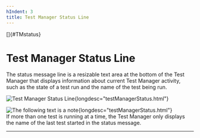 ```yaml
---
hIndent: 3
title: Test Manager Status Line
---
```


[]{#TMstatus}

# Test Manager Status Line

The status message line is a resizable text area at the bottom of the Test Manager that displays
information about current Test Manager activity, such as the state of a test run and the name of the
test being run.

![Test Manager Status
Line](../../images/JT4testmgrStatusLine.gif){longdesc="testManagerStatus.html"}

![The following text is a note](../../images/hg_note.gif){longdesc="testManagerStatus.html"}\
If more than one test is running at a time, the Test Manager only displays the name of the last test
started in the status message.

----------------------------------------------------------------------------------------------------


